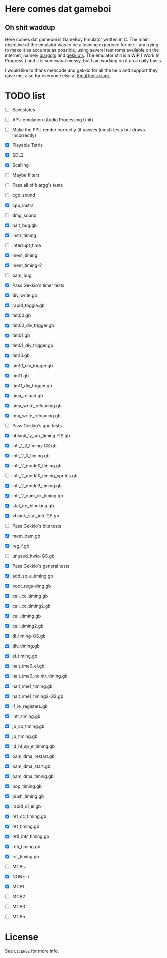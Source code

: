 Here comes dat gameboi
======================
Oh shit waddup
--------------

Here comes dat gameboi is GameBoy Emulator written in C. The main objective of the emulator was to be a leaning experiece for me. I am trying to make it as accurate as possible, using several test roms available on the internet, namely [blargg's](http://gbdev.gg8.se/files/roms/blargg-gb-tests/) and [gekkio's](https://github.com/Gekkio/mooneye-gb/tree/master/tests).
The emulator still is a WIP ( Work In Progress ) and it is somewhat messy, but I am working on it on a daily basis.

I would like to thank mehcode and gekkio for all the help and support they gave me, also for everyone else at [EmuDev's slack](https://slofile.com/slack/emudev).

TODO list
=========

 - [ ] Savestates
 - [ ] APU emulation (Audio Processing Unit)
 - [ ] Make the PPU render correctly (it passes (most) tests but draws incorrectly)

 - [x] Playable Tetris

 - [x] SDL2
  - [x] Scalling
  - [ ] Maybe filters

 - [ ] Pass all of blargg's tests
  - [ ] cgb_sound
  - [x] cpu_instrs
  - [ ] dmg_sound
  - [x] halt_bug.gb
  - [x] instr_timing
  - [ ] interrupt_time
  - [x] mem_timing
  - [x] mem_timing-2
  - [ ] oam_bug

 - [x] Pass Gekkio's timer tests
  - [x] div_write.gb
  - [x] rapid_toggle.gb
  - [x] tim00.gb
  - [x] tim00_div_trigger.gb
  - [x] tim01.gb
  - [x] tim01_div_trigger.gb
  - [x] tim10.gb
  - [x] tim10_div_trigger.gb
  - [x] tim11.gb
  - [x] tim11_div_trigger.gb
  - [x] tima_reload.gb
  - [x] tima_write_reloading.gb
  - [x] tma_write_reloading.gb

 - [ ] Pass Gekkio's gpu tests
  - [x] hblank_ly_scx_timing-GS.gb
  - [x] intr_1_2_timing-GS.gb
  - [x] intr_2_0_timing.gb
  - [x] intr_2_mode0_timing.gb
  - [ ] intr_2_mode0_timing_sprites.gb
  - [x] intr_2_mode3_timing.gb
  - [x] intr_2_oam_ok_timing.gb
  - [x] stat_irq_blocking.gb
  - [x] vblank_stat_intr-GS.gb

 - [ ] Pass Gekkio's bits tests
  - [x] mem_oam.gb
  - [x] reg_f.gb
  - [ ] unused_hwio-GS.gb

 - [x] Pass Gekkio's general tests
  - [x] add_sp_e_timing.gb
  - [x] boot_regs-dmg.gb
  - [x] call_cc_timing.gb
  - [x] call_cc_timing2.gb
  - [x] call_timing.gb
  - [x] call_timing2.gb
  - [x] di_timing-GS.gb
  - [x] div_timing.gb
  - [x] ei_timing.gb
  - [x] halt_ime0_ei.gb
  - [x] halt_ime0_nointr_timing.gb
  - [x] halt_ime1_timing.gb
  - [x] halt_ime1_timing2-GS.gb
  - [x] if_ie_registers.gb
  - [x] intr_timing.gb
  - [x] jp_cc_timing.gb
  - [x] jp_timing.gb
  - [x] ld_hl_sp_e_timing.gb
  - [x] oam_dma_restart.gb
  - [x] oam_dma_start.gb
  - [x] oam_dma_timing.gb
  - [x] pop_timing.gb
  - [x] push_timing.gb
  - [x] rapid_di_ei.gb
  - [x] ret_cc_timing.gb
  - [x] ret_timing.gb
  - [x] reti_intr_timing.gb
  - [x] reti_timing.gb
  - [x] rst_timing.gb

 - [ ] MCBs
  - [x] NONE :)
  - [x] MCB1
  - [ ] MCB2
  - [ ] MCB3
  - [ ] MCB5

License
=======
See `LICENSE` for more info.
